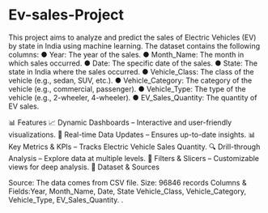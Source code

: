 # Ev-sales-Project
This project aims to analyze and predict the sales of Electric Vehicles (EV) by state in
India using machine learning. The dataset contains the following columns:
● Year: The year of the sales.
● Month_Name: The month in which sales occurred.
● Date: The specific date of the sales.
● State: The state in India where the sales occurred.
● Vehicle_Class: The class of the vehicle (e.g., sedan, SUV, etc.).
● Vehicle_Category: The category of the vehicle (e.g., commercial, passenger).
● Vehicle_Type: The type of the vehicle (e.g., 2-wheeler, 4-wheeler).
● EV_Sales_Quantity: The quantity of EV sales.



📊 Features
📈 Dynamic Dashboards – Interactive and user-friendly visualizations.
📌 Real-time Data Updates – Ensures up-to-date insights.
📊 Key Metrics & KPIs – Tracks Electric Vehicle Sales Quantity.
🔍 Drill-through Analysis – Explore data at multiple levels.
📌 Filters & Slicers – Customizable views for deep analysis.
📂 Dataset & Sources


Source: The data comes from CSV file.
Size: 96846 records 
Columns & Fields:Year,	Month_Name,	Date,	State	Vehicle_Class,	Vehicle_Category,	Vehicle_Type,	EV_Sales_Quantity.
 .


